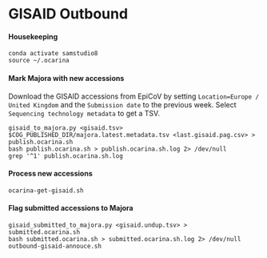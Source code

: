 # GISAID Outbound

#### Housekeeping

    conda activate samstudio8
    source ~/.ocarina

#### Mark Majora with new accessions

Download the GISAID accessions from EpiCoV by setting `Location=Europe / United Kingdom` and the `Submission date` to the previous week.
Select `Sequencing technology metadata` to get a TSV.

    gisaid_to_majora.py <gisaid.tsv> $COG_PUBLISHED_DIR/majora.latest.metadata.tsv <last.gisaid.pag.csv> > publish.ocarina.sh
    bash publish.ocarina.sh > publish.ocarina.sh.log 2> /dev/null
    grep '^1' publish.ocarina.sh.log

#### Process new accessions

    ocarina-get-gisaid.sh

#### Flag submitted accessions to Majora

    gisaid_submitted_to_majora.py <gisaid.undup.tsv> > submitted.ocarina.sh
    bash submitted.ocarina.sh > submitted.ocarina.sh.log 2> /dev/null
    outbound-gisaid-annouce.sh
